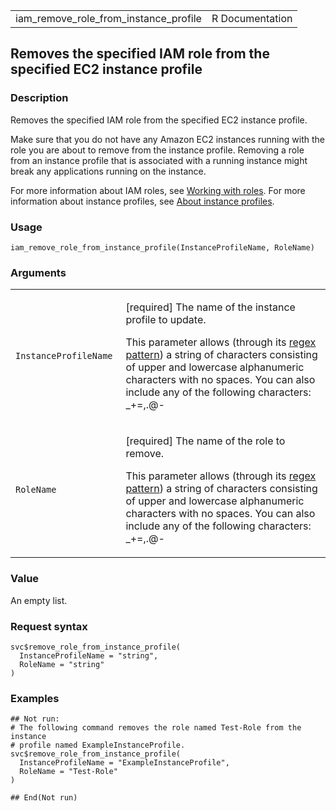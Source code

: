 <table style="width: 100%;">
<tbody>
<tr class="odd">
<td>iam_remove_role_from_instance_profile</td>
<td style="text-align: right;">R Documentation</td>
</tr>
</tbody>
</table>

## Removes the specified IAM role from the specified EC2 instance profile

### Description

Removes the specified IAM role from the specified EC2 instance profile.

Make sure that you do not have any Amazon EC2 instances running with the
role you are about to remove from the instance profile. Removing a role
from an instance profile that is associated with a running instance
might break any applications running on the instance.

For more information about IAM roles, see [Working with
roles](https://docs.aws.amazon.com/IAM/latest/UserGuide/id_roles.html).
For more information about instance profiles, see [About instance
profiles](https://docs.aws.amazon.com/IAM/latest/UserGuide/id_roles_use_switch-role-ec2_instance-profiles.html).

### Usage

    iam_remove_role_from_instance_profile(InstanceProfileName, RoleName)

### Arguments

<table>
<colgroup>
<col style="width: 35%" />
<col style="width: 65%" />
</colgroup>
<tbody>
<tr class="odd">
<td><code
id="iam_remove_role_from_instance_profile_:_InstanceProfileName">InstanceProfileName</code></td>
<td><p>[required] The name of the instance profile to update.</p>
<p>This parameter allows (through its <a
href="https://en.wikipedia.org/wiki/Regex">regex pattern</a>) a string
of characters consisting of upper and lowercase alphanumeric characters
with no spaces. You can also include any of the following characters:
_+=,.@-</p></td>
</tr>
<tr class="even">
<td><code
id="iam_remove_role_from_instance_profile_:_RoleName">RoleName</code></td>
<td><p>[required] The name of the role to remove.</p>
<p>This parameter allows (through its <a
href="https://en.wikipedia.org/wiki/Regex">regex pattern</a>) a string
of characters consisting of upper and lowercase alphanumeric characters
with no spaces. You can also include any of the following characters:
_+=,.@-</p></td>
</tr>
</tbody>
</table>

### Value

An empty list.

### Request syntax

    svc$remove_role_from_instance_profile(
      InstanceProfileName = "string",
      RoleName = "string"
    )

### Examples

    ## Not run: 
    # The following command removes the role named Test-Role from the instance
    # profile named ExampleInstanceProfile.
    svc$remove_role_from_instance_profile(
      InstanceProfileName = "ExampleInstanceProfile",
      RoleName = "Test-Role"
    )

    ## End(Not run)
